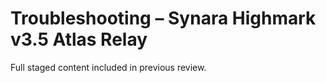 # Troubleshooting – Synara Highmark v3.5 Atlas Relay

Full staged content included in previous review.
